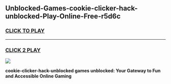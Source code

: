 
## Unblocked-Games-cookie-clicker-hack-unblocked-Play-Online-Free-r5d6c
<h3>
<a href="https://premium76.site?title=cookie-clicker-hack-unblocked&ref=26A">CLICK TO PLAY</a></h3>
<hr>

<h3>
<a href="https://premium76.site?title=cookie-clicker-hack-unblocked&ref=26A">CLICK 2 PLAY</a>
  
</h3>

<a href="https://premium76.site?title=cookie-clicker-hack-unblocked&ref=26A"><img src="https://clearcache.store/games.png"></a>


**cookie-clicker-hack-unblocked games unblocked: Your Gateway to Fun and Accessible Online Gaming**
